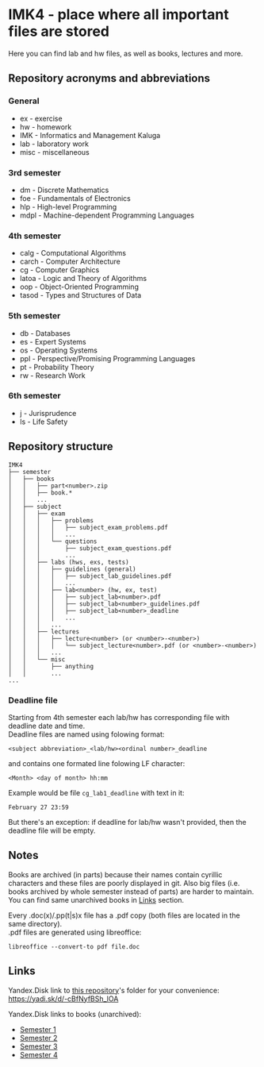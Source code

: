 # IMK4 - place where all important files are stored

Here you can find lab and hw files, as well as books, lectures and more.

## Repository acronyms and abbreviations

### General

* ex - exercise
* hw - homework
* IMK - Informatics and Management Kaluga
* lab - laboratory work
* misc - miscellaneous

### 3rd semester

* dm - Discrete Mathematics
* foe - Fundamentals of Electronics
* hlp - High-level Programming
* mdpl - Machine-dependent Programming Languages

### 4th semester

* calg - Computational Algorithms
* carch - Computer Architecture
* cg - Computer Graphics
* latoa - Logic and Theory of Algorithms
* oop - Object-Oriented Programming
* tasod - Types and Structures of Data

### 5th semester

* db - Databases
* es - Expert Systems
* os - Operating Systems
* ppl - Perspective/Promising Programming Languages
* pt - Probability Theory
* rw - Research Work

### 6th semester

* j - Jurisprudence
* ls - Life Safety

## Repository structure

```text
IMK4
├── semester
│   ├── books
│   │   ├── part<number>.zip
│   │   ├── book.*
│   │   ...
│   ├── subject
│   │   ├── exam
│   │   │   ├── problems
│   │   │   │   ├── subject_exam_problems.pdf
│   │   │   │   ...
│   │   │   └── questions
│   │   │       ├── subject_exam_questions.pdf
│   │   │       ...
│   │   ├── labs (hws, exs, tests)
│   │   │   ├── guidelines (general)
│   │   │   │   ├── subject_lab_guidelines.pdf
│   │   │   │   ...
│   │   │   ├── lab<number> (hw, ex, test)
│   │   │   │   ├── subject_lab<number>.pdf
│   │   │   │   ├── subject_lab<number>_guidelines.pdf
│   │   │   │   ├── subject_lab<number>_deadline
│   │   │   │   ...
│   │   │   ...
│   │   ├── lectures
│   │   │   ├── lecture<number> (or <number>-<number>)
│   │   │   │   └── subject_lecture<number>.pdf (or <number>-<number>)
│   │   │   ...
│   │   └── misc
│   │       ├── anything
│   │       ...
...
```

### Deadline file

Starting from 4th semester each lab/hw has corresponding file with
deadline date and time.\
Deadline files are named using folowing format:

```text
<subject abbreviation>_<lab/hw><ordinal number>_deadline
```

and contains one formated line folowing LF character:

```text
<Month> <day of month> hh:mm
```

Example would be file `cg_lab1_deadline` with text in it:

```text
February 27 23:59
```

But there's an exception: if deadline for lab/hw wasn't provided, then the
deadline file will be empty.

## Notes

Books are archived (in parts) because their names contain cyrillic
characters and these files are poorly displayed in git. Also big files
(i.e. books archived by whole semester instead of parts) are harder to maintain.
You can find same unarchived books in <a href="#links">Links</a> section.

Every .doc(x)/.pp(t|s)x file has a .pdf copy (both files are located
in the same directory).\
.pdf files are generated using libreoffice:

```shell
libreoffice --convert-to pdf file.doc
```

## Links

Yandex.Disk link to [this repository](https://github.com/Andrew15-5/IMK4)'s folder
for your convenience: <https://yadi.sk/d/-cBfNyfBSh_lOA>

Yandex.Disk links to books (unarchived):

* [Semester 1](https://yadi.sk/d/8GMdxPS0u2FZkA)
* [Semester 2](https://yadi.sk/d/eyVk60MeJabWvQ)
* [Semester 3](https://yadi.sk/d/np_Smxo_xZjSyg)
* [Semester 4](https://yadi.sk/d/8ExS3demIAFEIQ)
